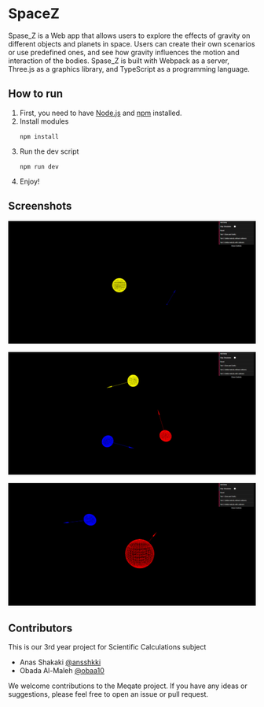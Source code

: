 # SpaceZ

Spase_Z is a Web app that allows users to explore the effects of gravity on different objects and planets in space.
Users can create their own scenarios or use predefined ones, and see how gravity influences the motion and interaction of the bodies.
Spase_Z is built with Webpack as a server, Three.js as a graphics library, and TypeScript as a programming language.

## How to run

1. First, you need to have [Node.js](https://nodejs.org/) and [npm](https://www.npmjs.com/) installed.
2. Install modules
    ```shell
    npm install
    ```
3. Run the dev script
    ```shell
    npm run dev
    ```
4. Enjoy!

## Screenshots

![img.png](screenshots/img1.png)

![img_1.png](screenshots/img2.png)

![img_2.png](screenshots/img3.png)


## Contributors

This is our 3rd year project for Scientific Calculations subject

- Anas Shakaki [@ansshkki](https://github.com/ansshkki)
- Obada Al-Maleh [@obaa10](https://github.com/obaa10)

We welcome contributions to the Meqate project. If you have any ideas or suggestions, please feel free to open an issue or pull request.


